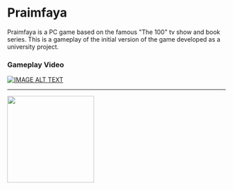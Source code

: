 # Praimfaya

Praimfaya is a PC game based on the famous "The 100" tv show and book series. This is a gameplay of the initial version of the game developed as a university project.

### Gameplay Video

[![IMAGE ALT TEXT](http://img.youtube.com/vi/nVgZRikLzM4/0.jpg)](https://www.youtube.com/watch?v=nVgZRikLzM4
)

------

<img src="https://user-images.githubusercontent.com/25694570/125473077-ac6a0aab-3a4d-45f9-a4f0-a911614e6596.png" width="200" />
